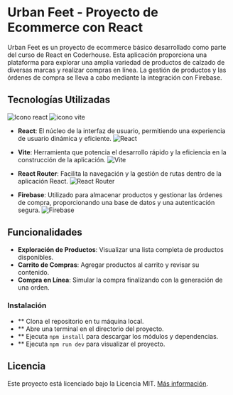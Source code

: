 # Urban Feet - Proyecto de Ecommerce con React

Urban Feet es un proyecto de ecommerce básico desarrollado como parte del curso de React en Coderhouse. Esta aplicación proporciona una plataforma para explorar una amplia variedad de productos de calzado de diversas marcas y realizar compras en línea. La gestión de productos y las órdenes de compra se lleva a cabo mediante la integración con Firebase.

## Tecnologías Utilizadas


![Icono react](https://cdn.icon-icons.com/icons2/2415/PNG/512/react_original_wordmark_logo_icon_146375.png) ![icono vite](https://i0.wp.com/holamundo.io/wp-content/uploads/2023/01/vite.png?resize=640%2C640&ssl=1)

- **React**: El núcleo de la interfaz de usuario, permitiendo una experiencia de usuario dinámica y eficiente.
  ![React](url_imagen_react)

- **Vite**: Herramienta que potencia el desarrollo rápido y la eficiencia en la construcción de la aplicación.
  ![Vite](url_imagen_vite)

- **React Router**: Facilita la navegación y la gestión de rutas dentro de la aplicación React.
  ![React Router](url_imagen_react_router)

- **Firebase**: Utilizado para almacenar productos y gestionar las órdenes de compra, proporcionando una base de datos y una autenticación segura.
  ![Firebase](url_imagen_firebase)

## Funcionalidades

- **Exploración de Productos**: Visualizar una lista completa de productos disponibles.
- **Carrito de Compras**: Agregar productos al carrito y revisar su contenido.
- **Compra en Línea**: Simular la compra finalizando con la generación de una orden.

### Instalación

- ** Clona el repositorio en tu máquina local.
- ** Abre una terminal en el directorio del proyecto.
- ** Ejecuta `npm install` para descargar los módulos y dependencias.
- ** Ejecuta `npm run dev` para visualizar el proyecto.

## Licencia

Este proyecto está licenciado bajo la Licencia MIT. [Más información](url_licencia_MIT).
